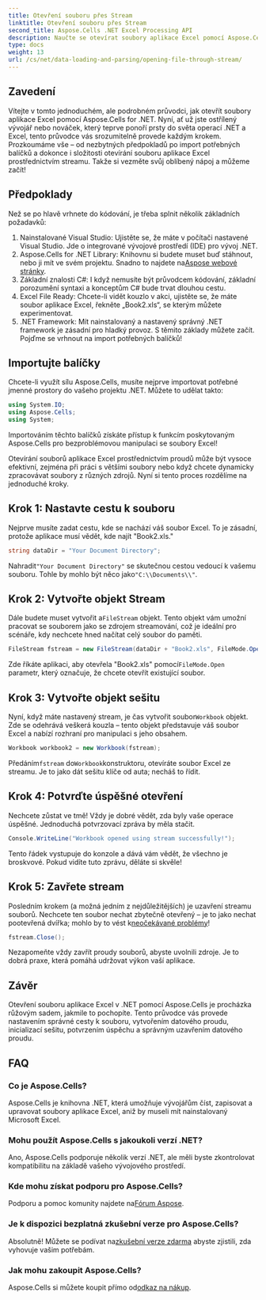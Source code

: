 ```yaml
---
title: Otevření souboru přes Stream
linktitle: Otevření souboru přes Stream
second_title: Aspose.Cells .NET Excel Processing API
description: Naučte se otevírat soubory aplikace Excel pomocí Aspose.Cells v .NET. Tato příručka pro začátečníky poskytuje podrobné pokyny pro efektivní práci se soubory.
type: docs
weight: 13
url: /cs/net/data-loading-and-parsing/opening-file-through-stream/
---
```

## Zavedení
Vítejte v tomto jednoduchém, ale podrobném průvodci, jak otevřít soubory aplikace Excel pomocí Aspose.Cells for .NET. Nyní, ať už jste ostřílený vývojář nebo nováček, který teprve ponoří prsty do světa operací .NET a Excel, tento průvodce vás srozumitelně provede každým krokem. Prozkoumáme vše – od nezbytných předpokladů po import potřebných balíčků a dokonce i složitosti otevírání souboru aplikace Excel prostřednictvím streamu. Takže si vezměte svůj oblíbený nápoj a můžeme začít!
## Předpoklady
Než se po hlavě vrhnete do kódování, je třeba splnit několik základních požadavků:
1. Nainstalované Visual Studio: Ujistěte se, že máte v počítači nastavené Visual Studio. Jde o integrované vývojové prostředí (IDE) pro vývoj .NET.
2.  Aspose.Cells for .NET Library: Knihovnu si budete muset buď stáhnout, nebo ji mít ve svém projektu. Snadno to najdete na[Aspose webové stránky](https://releases.aspose.com/cells/net/).
3. Základní znalosti C#: I když nemusíte být průvodcem kódování, základní porozumění syntaxi a konceptům C# bude trvat dlouhou cestu.
4. Excel File Ready: Chcete-li vidět kouzlo v akci, ujistěte se, že máte soubor aplikace Excel, řekněte „Book2.xls“, se kterým můžete experimentovat.
5. .NET Framework: Mít nainstalovaný a nastavený správný .NET framework je zásadní pro hladký provoz.
S těmito základy můžete začít. Pojďme se vrhnout na import potřebných balíčků!
## Importujte balíčky
Chcete-li využít sílu Aspose.Cells, musíte nejprve importovat potřebné jmenné prostory do vašeho projektu .NET. Můžete to udělat takto:
```csharp
using System.IO;
using Aspose.Cells;
using System;
```
Importováním těchto balíčků získáte přístup k funkcím poskytovaným Aspose.Cells pro bezproblémovou manipulaci se soubory Excel!

Otevírání souborů aplikace Excel prostřednictvím proudů může být vysoce efektivní, zejména při práci s většími soubory nebo když chcete dynamicky zpracovávat soubory z různých zdrojů. Nyní si tento proces rozdělíme na jednoduché kroky.
## Krok 1: Nastavte cestu k souboru
Nejprve musíte zadat cestu, kde se nachází váš soubor Excel. To je zásadní, protože aplikace musí vědět, kde najít "Book2.xls."
```csharp
string dataDir = "Your Document Directory";
```
 Nahradit`"Your Document Directory"` se skutečnou cestou vedoucí k vašemu souboru. Tohle by mohlo být něco jako`"C:\\Documents\\"`.
## Krok 2: Vytvořte objekt Stream
 Dále budete muset vytvořit a`FileStream` objekt. Tento objekt vám umožní pracovat se souborem jako se zdrojem streamování, což je ideální pro scénáře, kdy nechcete hned načítat celý soubor do paměti.
```csharp
FileStream fstream = new FileStream(dataDir + "Book2.xls", FileMode.Open);
```
 Zde říkáte aplikaci, aby otevřela "Book2.xls" pomocí`FileMode.Open` parametr, který označuje, že chcete otevřít existující soubor.
## Krok 3: Vytvořte objekt sešitu
 Nyní, když máte nastavený stream, je čas vytvořit soubor`Workbook` objekt. Zde se odehrává veškerá kouzla – tento objekt představuje váš soubor Excel a nabízí rozhraní pro manipulaci s jeho obsahem.
```csharp
Workbook workbook2 = new Workbook(fstream);
```
 Předáním`fstream` do`Workbook`konstruktoru, otevíráte soubor Excel ze streamu. Je to jako dát sešitu klíče od auta; necháš to řídit.
## Krok 4: Potvrďte úspěšné otevření
Nechcete zůstat ve tmě! Vždy je dobré vědět, zda byly vaše operace úspěšné. Jednoduchá potvrzovací zpráva by měla stačit.
```csharp
Console.WriteLine("Workbook opened using stream successfully!");
```
Tento řádek vystupuje do konzole a dává vám vědět, že všechno je broskvové. Pokud vidíte tuto zprávu, děláte si skvěle!
## Krok 5: Zavřete stream
 Posledním krokem (a možná jedním z nejdůležitějších) je uzavření streamu souborů. Nechcete ten soubor nechat zbytečně otevřený – je to jako nechat pootevřená dvířka; mohlo by to vést k[neočekávané problémy](https://forum.aspose.com/c/cells/9)!
```csharp
fstream.Close();
```
Nezapomeňte vždy zavřít proudy souborů, abyste uvolnili zdroje. Je to dobrá praxe, která pomáhá udržovat výkon vaší aplikace.
## Závěr
Otevření souboru aplikace Excel v .NET pomocí Aspose.Cells je procházka růžovým sadem, jakmile to pochopíte. Tento průvodce vás provede nastavením správné cesty k souboru, vytvořením datového proudu, inicializací sešitu, potvrzením úspěchu a správným uzavřením datového proudu. 
## FAQ
### Co je Aspose.Cells?
Aspose.Cells je knihovna .NET, která umožňuje vývojářům číst, zapisovat a upravovat soubory aplikace Excel, aniž by museli mít nainstalovaný Microsoft Excel.
### Mohu použít Aspose.Cells s jakoukoli verzí .NET?
Ano, Aspose.Cells podporuje několik verzí .NET, ale měli byste zkontrolovat kompatibilitu na základě vašeho vývojového prostředí.
### Kde mohu získat podporu pro Aspose.Cells?
 Podporu a pomoc komunity najdete na[Fórum Aspose](https://forum.aspose.com/c/cells/9).
### Je k dispozici bezplatná zkušební verze pro Aspose.Cells?
 Absolutně! Můžete se podívat na[zkušební verze zdarma](https://releases.aspose.com/) abyste zjistili, zda vyhovuje vašim potřebám.
### Jak mohu zakoupit Aspose.Cells?
 Aspose.Cells si můžete koupit přímo od[odkaz na nákup](https://purchase.aspose.com/buy).